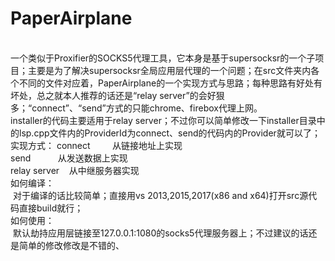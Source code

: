 # PaperAirplane
<br />
  一个类似于Proxifier的SOCKS5代理工具，它本身是基于supersocksr的一个子项目；主要是为了解决supersocksr全局应用层代理的一个问题；在src文件夹内各个不同的文件对应着，PaperAirplane的一个实现方式与思路；每种思路有好处有坏处，总之就本人推荐的话还是“relay server”的会好狠多；“connect”、“send”方式的只能chrome、firebox代理上网。
<br />
  installer的代码主要适用于relay server；不过你可以简单修改一下installer目录中的lsp.cpp文件内的ProviderId为connect、send的代码内的Provider就可以了；
<br />
实现方式：
connect         从链接地址上实现
<br />
send            从发送数据上实现
<br />
relay server    从中继服务器实现
<br />
如何编译：
<br />
  对于编译的话比较简单；直接用vs 2013,2015,2017(x86 and x64)打开src源代码直接build就行；
<br />
如何使用：
<br />
  默认劫持应用层链接至127.0.0.1:1080的socks5代理服务器上；不过建议的话还是简单的修改修改是不错的、
  
